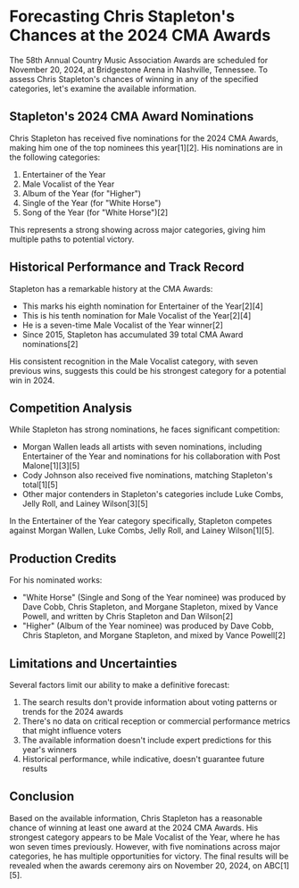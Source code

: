 # Forecasting Chris Stapleton's Chances at the 2024 CMA Awards

The 58th Annual Country Music Association Awards are scheduled for November 20, 2024, at Bridgestone Arena in Nashville, Tennessee. To assess Chris Stapleton's chances of winning in any of the specified categories, let's examine the available information.

## Stapleton's 2024 CMA Award Nominations

Chris Stapleton has received five nominations for the 2024 CMA Awards, making him one of the top nominees this year[1][2]. His nominations are in the following categories:

1. Entertainer of the Year
2. Male Vocalist of the Year
3. Album of the Year (for "Higher")
4. Single of the Year (for "White Horse")
5. Song of the Year (for "White Horse")[2]

This represents a strong showing across major categories, giving him multiple paths to potential victory.

## Historical Performance and Track Record

Stapleton has a remarkable history at the CMA Awards:

- This marks his eighth nomination for Entertainer of the Year[2][4]
- This is his tenth nomination for Male Vocalist of the Year[2][4]
- He is a seven-time Male Vocalist of the Year winner[2]
- Since 2015, Stapleton has accumulated 39 total CMA Award nominations[2]

His consistent recognition in the Male Vocalist category, with seven previous wins, suggests this could be his strongest category for a potential win in 2024.

## Competition Analysis

While Stapleton has strong nominations, he faces significant competition:

- Morgan Wallen leads all artists with seven nominations, including Entertainer of the Year and nominations for his collaboration with Post Malone[1][3][5]
- Cody Johnson also received five nominations, matching Stapleton's total[1][5]
- Other major contenders in Stapleton's categories include Luke Combs, Jelly Roll, and Lainey Wilson[3][5]

In the Entertainer of the Year category specifically, Stapleton competes against Morgan Wallen, Luke Combs, Jelly Roll, and Lainey Wilson[1][5].

## Production Credits

For his nominated works:
- "White Horse" (Single and Song of the Year nominee) was produced by Dave Cobb, Chris Stapleton, and Morgane Stapleton, mixed by Vance Powell, and written by Chris Stapleton and Dan Wilson[2]
- "Higher" (Album of the Year nominee) was produced by Dave Cobb, Chris Stapleton, and Morgane Stapleton, and mixed by Vance Powell[2]

## Limitations and Uncertainties

Several factors limit our ability to make a definitive forecast:

1. The search results don't provide information about voting patterns or trends for the 2024 awards
2. There's no data on critical reception or commercial performance metrics that might influence voters
3. The available information doesn't include expert predictions for this year's winners
4. Historical performance, while indicative, doesn't guarantee future results

## Conclusion

Based on the available information, Chris Stapleton has a reasonable chance of winning at least one award at the 2024 CMA Awards. His strongest category appears to be Male Vocalist of the Year, where he has won seven times previously. However, with five nominations across major categories, he has multiple opportunities for victory. The final results will be revealed when the awards ceremony airs on November 20, 2024, on ABC[1][5].